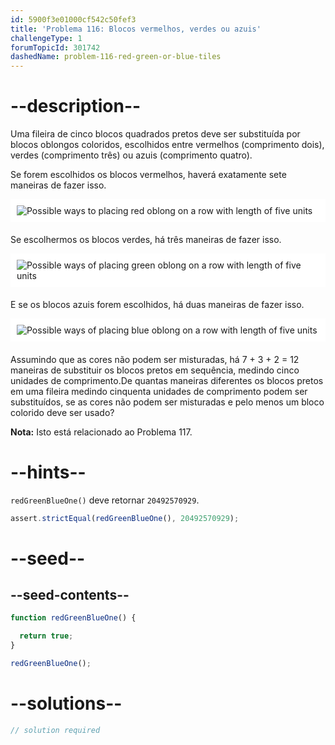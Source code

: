 ```yaml
---
id: 5900f3e01000cf542c50fef3
title: 'Problema 116: Blocos vermelhos, verdes ou azuis'
challengeType: 1
forumTopicId: 301742
dashedName: problem-116-red-green-or-blue-tiles
---
```


# --description--

Uma fileira de cinco blocos quadrados pretos deve ser substituída por blocos oblongos coloridos, escolhidos entre vermelhos (comprimento dois), verdes (comprimento três) ou azuis (comprimento quatro).

Se forem escolhidos os blocos vermelhos, haverá exatamente sete maneiras de fazer isso.

<img alt="Possible ways to placing red oblong on a row with length of five units" src="https://cdn.freecodecamp.org/curriculum/project-euler/red-green-or-blue-tiles-1.png" style="background-color: white; padding: 10px; display: block; margin-right: auto; margin-left: auto; margin-bottom: 1.2rem;">

Se escolhermos os blocos verdes, há três maneiras de fazer isso.

<img alt="Possible ways of placing green oblong on a row with length of five units" src="https://cdn.freecodecamp.org/curriculum/project-euler/red-green-or-blue-tiles-2.png" style="background-color: white; padding: 10px; display: block; margin-right: auto; margin-left: auto; margin-bottom: 1.2rem;">

E se os blocos azuis forem escolhidos, há duas maneiras de fazer isso.

<img alt="Possible ways of placing blue oblong on a row with length of five units" src="https://cdn.freecodecamp.org/curriculum/project-euler/red-green-or-blue-tiles-3.png" style="background-color: white; padding: 10px; display: block; margin-right: auto; margin-left: auto; margin-bottom: 1.2rem;">

Assumindo que as cores não podem ser misturadas, há 7 + 3 + 2 = 12 maneiras de substituir os blocos pretos em sequência, medindo cinco unidades de comprimento.De quantas maneiras diferentes os blocos pretos em uma fileira medindo cinquenta unidades de comprimento podem ser substituídos, se as cores não podem ser misturadas e pelo menos um bloco colorido deve ser usado?

**Nota:** Isto está relacionado ao Problema 117.

# --hints--

`redGreenBlueOne()` deve retornar `20492570929`.

```js
assert.strictEqual(redGreenBlueOne(), 20492570929);
```

# --seed--

## --seed-contents--

```js
function redGreenBlueOne() {

  return true;
}

redGreenBlueOne();
```

# --solutions--

```js
// solution required
```
